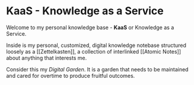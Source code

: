 # KaaS - Knowledge as a Service

Welcome to my personal knowledge base - **KaaS** or Knowledge as a Service.

Inside is my personal, customized, digital knowledge notebase structured loosely as a [[Zettelkasten]], a collection of interlinked [[Atomic Notes]] about anything that interests me.

Consider this my *Digital Garden*. It is a garden that needs to be maintained and cared for overtime to produce fruitful outcomes.

